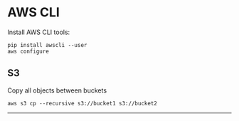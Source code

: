 AWS CLI
======================================

Install AWS CLI tools:
```
pip install awscli --user
aws configure
```

S3
---------------

Copy all objects between buckets
```
aws s3 cp --recursive s3://bucket1 s3://bucket2
```
---------------
